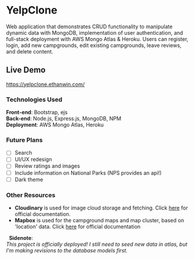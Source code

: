 # YelpClone
 Web application that demonstrates CRUD functionality to manipulate dynamic data with MongoDB, implementation of user authentication, and full-stack deployment with  AWS Mongo Atlas & Heroku. Users can register, login, add new campgrounds, edit existing campgrounds, leave reviews, and delete content. 

## Live Demo
https://yelpclone.ethanwin.com/

### Technologies Used
**Front-end**:  Bootstrap, ejs\
**Back-end**:  Node.js, Express.js, MongoDB, NPM\
**Deployment**:  AWS Mongo Atlas, Heroku

### Future Plans
- [ ] Search
- [ ] UI/UX redesign
- [ ] Review ratings and images
- [ ] Include information on National Parks (NPS provides an api!)
- [ ] Dark theme

### Other Resources
- **Cloudinary** is used for image cloud storage and fetching. Click [here](https://cloudinary.com/documentation) for official documentation. 
- **Mapbox** is used for the campground maps and map cluster, based on 'location' data. Click [here](https://docs.mapbox.com/mapbox-gl-js/api/) for official documentation

&nbsp;
**Sidenote**:\
*This project is officially deployed! I still need to seed new data in atlas, but I'm making revisions to the database models first.*  

<!-- 
Purpose 
Features
-->
